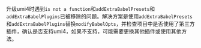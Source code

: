 升级umi4时遇到`is not a function`和`addExtraBabelPresets`和`addExtraBabelPlugins`已被移除的问题。解决方案是使用`addExtraBabelPresets`和`addExtraBabelPlugins`替换`modifyBabelOpts`，并检查项目中是否使用了第三方插件，确认是否支持umi4，如果不支持，可能需要更换其他插件或使用其他方法。
